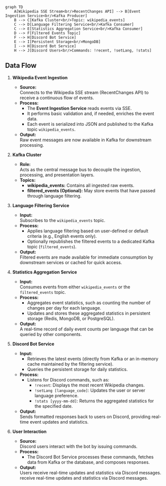 ```mermaid
graph TD
    A[Wikipedia SSE Stream<br/>RecentChanges API] --> B[Event Ingestion Service<br/>Kafka Producer]
    B --> C[Kafka Cluster<br/>Topic: wikipedia_events]
    C --> D[Language Filtering Service<br/>Kafka Consumer]
    C --> E[Statistics Aggregation Service<br/>Kafka Consumer]
    D --> F[Filtered Events Topic]
    F --> H[Discord Bot Service]
    E --> I[Persistent Storage<br/>MongoDB]
    I --> H[Discord Bot Service]
    H --> J[Discord Users<br/>Commands: !recent, !setLang, !stats]
```
## Data Flow

1.  **Wikipedia Event Ingestion**

    -   **Source:**  
        Connects to the Wikipedia SSE stream (RecentChanges API) to receive a continuous flow of events.
    -   **Process:**
        -   The **Event Ingestion Service** reads events via SSE.
        -   It performs basic validation and, if needed, enriches the event data.
        -   Each event is serialized into JSON and published to the Kafka topic `wikipedia_events`.
    -   **Output:**  
        Raw event messages are now available in Kafka for downstream processing.
2.  **Kafka Cluster**

    -   **Role:**  
        Acts as the central message bus to decouple the ingestion, processing, and presentation layers.
    -   **Topics:**
        -   **wikipedia_events:** Contains all ingested raw events.
        -   **filtered_events (Optional):** May store events that have passed through language filtering.
3.  **Language Filtering Service**

    -   **Input:**  
        Subscribes to the `wikipedia_events` topic.
    -   **Process:**
        -   Applies language filtering based on user-defined or default criteria (e.g., English events only).
        -   Optionally republishes the filtered events to a dedicated Kafka topic (`filtered_events`).
    -   **Output:**  
        Filtered events are made available for immediate consumption by downstream services or cached for quick access.
4.  **Statistics Aggregation Service**

    -   **Input:**  
        Consumes events from either `wikipedia_events` or the `filtered_events` topic.
    -   **Process:**
        -   Aggregates event statistics, such as counting the number of changes per day for each language.
        -   Updates and stores these aggregated statistics in persistent storage (Redis, MongoDB, or PostgreSQL).
    -   **Output:**  
        A real-time record of daily event counts per language that can be queried by other components.
5.  **Discord Bot Service**

    -   **Input:**
        -   Retrieves the latest events (directly from Kafka or an in-memory cache maintained by the filtering service).
        -   Queries the persistent storage for daily statistics.
    -   **Process:**
        -   Listens for Discord commands, such as:
            -   `!recent`: Displays the most recent Wikipedia changes.
            -   `!setLang [language_code]`: Updates the user or server language preference.
            -   `!stats [yyyy-mm-dd]`: Returns the aggregated statistics for the specified date.
    -   **Output:**  
        Sends formatted responses back to users on Discord, providing real-time event updates and statistics.
6.  **User Interaction**

    -   **Source:**  
        Discord users interact with the bot by issuing commands.
    -   **Process:**
        -   The Discord Bot Service processes these commands, fetches data from Kafka or the database, and composes responses.
    -   **Output:**  
        Users receive real-time updates and statistics via Discord messages.
 receive real-time updates and statistics via Discord messages.